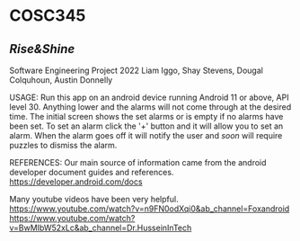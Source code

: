# COSC345

## *Rise&Shine*
Software Engineering Project 2022
Liam Iggo, Shay Stevens, Dougal Colquhoun, Austin Donnelly

USAGE:
Run this app on an android device running Android 11 or above, API level 30. Anything lower and the alarms will not come through at the desired time.
The initial screen shows the set alarms or is empty if no alarms have been set. To set an alarm click the '+' button and it will allow you to set an alarm.
When the alarm goes off it will notify the user and *soon* will require puzzles to dismiss the alarm.

REFERENCES:
Our main source of information came from the android developer document guides and references. 
https://developer.android.com/docs

Many youtube videos have been very helpful.
https://www.youtube.com/watch?v=n9FN0odXqi0&ab_channel=Foxandroid
https://www.youtube.com/watch?v=BwMIbW52xLc&ab_channel=Dr.HusseinInTech